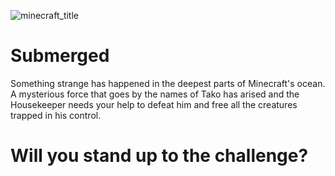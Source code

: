 ![minecraft_title](https://github.com/D33355555/Submerged/assets/162615314/8aca28bf-72fa-47b4-99fc-35a7d298caee)
# Submerged
Something strange has happened in the deepest parts of Minecraft's ocean.
A mysterious force that goes by the names of Tako has arised and the Housekeeper needs your help to defeat him and free all the creatures trapped in his control.
# Will you stand up to the challenge?
